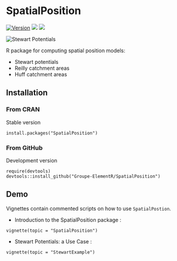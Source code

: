 # SpatialPosition

[![Version](http://www.r-pkg.org/badges/version/SpatialPosition)](https://CRAN.R-project.org/package=SpatialPosition)
![](http://cranlogs.r-pkg.org/badges/SpatialPosition?color=brightgreen)
![](https://travis-ci.org/Groupe-ElementR/SpatialPosition.svg?branch=master)

![Stewart Potentials ](http://rgeomatic.hypotheses.org/files/2015/12/potentials.png)

R package for computing spatial position models:  

* Stewart potentials
* Reilly catchment areas
* Huff catchment areas



## Installation
### From CRAN
Stable version
```{r}
install.packages("SpatialPosition")
```

### From GitHub
Development version
```{r}
require(devtools)
devtools::install_github("Groupe-ElementR/SpatialPosition")
```

## Demo
Vignettes contain commented scripts on how to use `SpatialPostion`.

* Introduction to the SpatialPosition package :
```{r}
vignette(topic = "SpatialPosition")
```

* Stewart Potentials: a Use Case :
```{r}
vignette(topic = "StewartExample")
```
